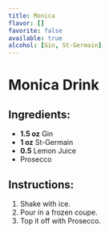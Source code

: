 ```yaml
---
title: Monica
flavor: []
favorite: false
available: true
alcohol: [Gin, St-Germain]
---
```

# Monica Drink

## Ingredients:
- **1.5 oz** Gin
- **1 oz** St-Germain
- **0.5** Lemon Juice
- Prosecco

## Instructions:
1. Shake with ice.
2. Pour in a frozen coupe.
3. Top it off with Prosecco.




